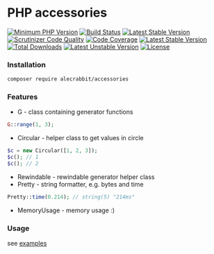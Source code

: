 # PHP accessories

[![Minimum PHP Version](https://img.shields.io/badge/php-%3E%3D%207.2-8FA0BF.svg)](https://php.net/)
[![Build Status](https://travis-ci.org/alecrabbit/accessories.svg?branch=master)](https://travis-ci.org/alecrabbit/accessories)
[![Latest Stable Version](https://poser.pugx.org/alecrabbit/accessories/v/stable)](https://packagist.org/packages/alecrabbit/accessories)
[![Scrutinizer Code Quality](https://scrutinizer-ci.com/g/alecrabbit/accessories/badges/quality-score.png?b=master)](https://scrutinizer-ci.com/g/alecrabbit/accessories/?branch=master)
[![Code Coverage](https://scrutinizer-ci.com/g/alecrabbit/accessories/badges/coverage.png?b=master)](https://scrutinizer-ci.com/g/alecrabbit/accessories/?branch=master)
[![Latest Stable Version](https://img.shields.io/packagist/v/alecrabbit/accessories.svg)](https://packagist.org/packages/alecrabbit/accessories)
[![Total Downloads](https://poser.pugx.org/alecrabbit/accessories/downloads)](https://packagist.org/packages/alecrabbit/accessories)
[![Latest Unstable Version](https://poser.pugx.org/alecrabbit/accessories/v/unstable)](https://packagist.org/packages/alecrabbit/accessories)
[![License](https://poser.pugx.org/alecrabbit/accessories/license)](https://packagist.org/packages/alecrabbit/accessories)

### Installation
```bash
composer require alecrabbit/accessories
```

### Features
- G - class containing generator functions
```php
G::range(1, 3); 
```
- Circular - helper class to get values in circle
```php
$c = new Circular([1, 2, 3]);
$c(); // 1
$c(); // 2
```
- Rewindable - rewindable generator helper class
- Pretty - string formatter, e.g. bytes and time
```php
Pretty::time(0.214); // string(5) "214ms"
```
- MemoryUsage - memory usage :)

### Usage
see [examples](https://github.com/alecrabbit/accessories/tree/master/examples)